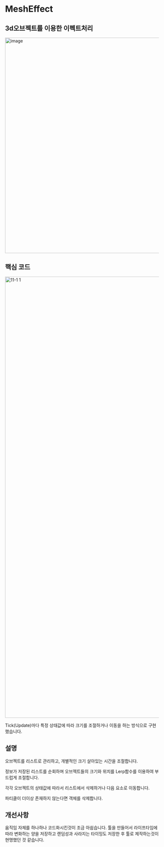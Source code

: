# MeshEffect

## 3d오브젝트를 이용한 이펙트처리

<img width="706" alt="image" src="https://github.com/KimDaeMins/Portfolio/assets/68540137/a485f434-6177-4621-86d0-15a3d72b3a97">


## 핵심 코드

<img width="1445" alt="11-1 1" src="https://github.com/KimDaeMins/Portfolio/assets/68540137/1b11fa8a-262a-44ad-b05c-e23a2a611ef7">

Tick(Update)마다 특정 상태값에 따라 크기를 조절하거나 이동을 하는 방식으로 구현했습니다.

## 설명

오브젝트를 리스트로 관리하고, 개별적인 크기 살아있는 시간을 조절합니다. 

정보가 저장된 리스트를 순회하며 오브젝트들의 크기와 위치를 Lerp함수를 이용하여 부드럽게 조절합니다.

각각 오브젝트의 상태값에 따라서 리스트에서 삭제하거나 다음 요소로 이동합니다.

파티클이 더이상 존재하지 않는다면 객체를 삭제합니다.

## 개선사항

움직임 자체를 하나하나 코드화시킨것이 조금 아쉽습니다. 툴을 만들어서 라이프타임에 따라 변화하는 양을 저장하고 랜덤성과 사라지는 타이밍도 저장한 후 툴로 제작하는것이 현명했던 것 같습니다.
